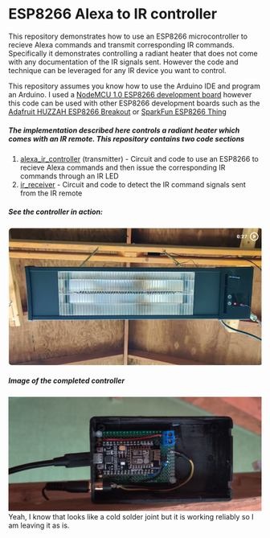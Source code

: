 # ESP8266 Alexa to IR controller
This repository demonstrates how to use an ESP8266 microcontroller to recieve Alexa commands and transmit corresponding IR commands. Specifically it demonstrates controlling a radiant heater that does not come with any documentation of the IR signals sent. However the code and technique can be leveraged for any IR device you want to control.

This repository assumes you know how to use the Arduino IDE and program an Arduino.  I used a [NodeMCU 1.0 ESP8266 development board](https://www.amazon.com/HiLetgo-Internet-Development-Wireless-Micropython/dp/B010O1G1ES) however this code can be used with other ESP8266 development boards such as the [Adafruit HUZZAH ESP8266 Breakout](https://www.adafruit.com/product/2471) or [SparkFun ESP8266 Thing](https://www.sparkfun.com/products/13231)

##### The implementation described here controls a radiant heater which comes with an IR remote. This repository contains two code sections
1. [alexa_ir_controller](/alexa_ir_controller) (transmitter) - Circuit and code to use an ESP8266 to recieve Alexa commands and then issue the corresponding IR commands through an IR LED
2. [ir_receiver](/ir_receiver) - Circuit and code to detect the IR command signals sent from the IR remote


##### See the controller in action:

[![The Alexa ESP8266 IR controller in action (27 sec)](/assets/Alexa_ESP8286_IR_control_v2_video_image.png)](https://photos.app.goo.gl/GmGifkKtMW2HBMPd7 "The Alexa ESP8266 IR controller in action (27 sec)")

##### Image of the completed controller

![Completed Alexa ESP8266 IR controller](/assets/Alexa_ESP8286_IR_control_v2.png "Completed Alexa ESP8266 IR controller")
Yeah, I know that looks like a cold solder joint but it is working reliably so I am leaving it as is.
